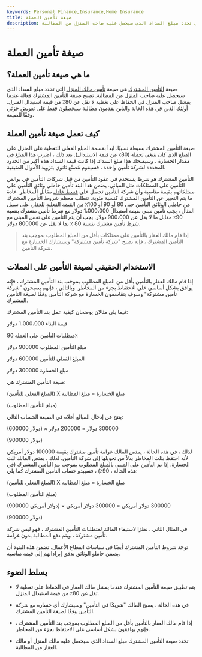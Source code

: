 ```yaml
---
keywords: Personal Finance,Insurance,Home Insurance
title: صيغة تأمين العملة
description: صيغة التأمين المشترك هي صيغة تأمين مالك المنزل التي تحدد مبلغ السداد الذي سيحصل عليه صاحب المنزل من المطالبة.
---
```


# صيغة تأمين العملة
## ما هي صيغة تأمين العملة؟

صيغة [التأمين المشترك](/coinsurance) هي صيغة [تأمين مالك المنزل](/homeowners-insurance) التي تحدد مبلغ السداد الذي سيحصل عليه صاحب المنزل من المطالبة. تصبح صيغة التأمين المشترك فعالة عندما يفشل صاحب المنزل في الحفاظ على تغطية لا تقل عن 80٪ من قيمة استبدال المنزل. أولئك الذين في هذه الحالة والذين يقدمون مطالبة سيحصلون فقط على تعويض جزئي وفقًا للصيغة.

## كيف تعمل صيغة تأمين العملة

صيغة التأمين المشترك بسيطة نسبيًا. ابدأ بقسمة المبلغ الفعلي للتغطية على المنزل على المبلغ الذي كان ينبغي تحمله (80٪ من قيمة الاستبدال). بعد ذلك ، اضرب هذا المبلغ في مقدار الخسارة ، وسيمنحك هذا مبلغ السداد. إذا كانت قيمة السداد هذه أكبر من الحدود المحددة لشركة تأمين واحدة ، فسيقوم مُصنِّع ثانوي بتزويد الأموال المتبقية.

التأمين المشترك هو شرط يستخدم في عقود التأمين من قبل شركات التأمين في بوالص التأمين على الممتلكات مثل المباني. يضمن هذا البند تأمين حاملي وثائق التأمين على ممتلكاتهم بقيمة مناسبة وأن شركة التأمين تحصل على [قسط عادل](/insurance-premium) مقابل المخاطر. عادة ما يتم التعبير عن التأمين المشترك كنسبة مئوية. تتطلب معظم شروط التأمين المشترك من حاملي الوثائق التأمين حتى 80 أو 90 أو 100٪ من القيمة الفعلية للعقار. على سبيل المثال ، يجب تأمين مبنى بقيمة استبدال 1،000،000 دولار مع شرط تأمين مشترك بنسبة 90٪ مقابل ما لا يقل عن 900،000 دولار. يجب أن يتم التأمين على نفس المبنى مع شرط تأمين مشترك بنسبة 80 ٪ بما لا يقل عن 800000 دولار.

> إذا قام مالك العقار بالتأمين على ممتلكات بأقل من المبلغ المطلوب بموجب بند التأمين المشترك ، فإنه يصبح "شركة تأمين مشتركة" وسيشارك الخسارة مع شركة التأمين.

>

## الاستخدام الحقيقي لصيغة التأمين على العملات

إذا قام مالك العقار بالتأمين بأقل من المبلغ المطلوب بموجب بند التأمين المشترك ، فإنه يوافق بشكل أساسي على الاحتفاظ بجزء من المخاطر. وبالتالي ، فإنهم يصبحون "شركة تأمين مشتركة" وسوف يتقاسمون الخسارة مع شركة التأمين وفقًا لصيغة التأمين المشترك.

فيما يلي مثالان يوضحان كيفية عمل بند التأمين المشترك:

قيمة البناء 1،000،000 دولار

متطلبات التأمين على العملة 90٪

مبلغ التأمين المطلوب 900000 دولار

المبلغ الفعلي للتأمين 600000 دولار

مبلغ الخسارة 300000 دولار

صيغة التأمين المشترك هي:

(المبلغ الفعلي للتأمين) X مبلغ الخسارة = مبلغ المطالبة

(مبلغ التأمين المطلوب)

ينتج عن إدخال المبالغ أعلاه في الصيغة الحساب التالي:

(600000 دولار) × 300000 دولار = 200000 دولار

(900000 دولار)

لذلك ، في هذه الحالة ، يمتص المالك غرامة تأمين مشترك بقيمة 100000 دولار أمريكي لأنه احتفظ بثلث المخاطر بدلاً من تحويلها إلى شركة التأمين. لذلك ، يمتص المالك ثلث الخسارة. إذا تم التأمين على المبنى بالمبلغ المطلوب بموجب بند التأمين المشترك (في هذه الحالة ، 90٪) ، فسيبدو حساب التأمين المشترك كما يلي:

(المبلغ الفعلي للتأمين) X مبلغ الخسارة = مبلغ المطالبة

(مبلغ التأمين المطلوب)

(900000 دولار أمريكي) × 300000 دولار أمريكي = 300000 دولار أمريكي

(900000 دولار)

في المثال الثاني ، نظرًا لاستيفاء المالك لمتطلبات التأمين المشترك ، فهو ليس شركة تأمين مشتركة ، ويتم دفع المطالبة بدون غرامة.

توجد شروط التأمين المشترك أيضًا في سياسات انقطاع الأعمال. تضمن هذه البنود أن يضمن حاملو الوثائق تدفق إيراداتهم إلى قيمة مناسبة.

## يسلط الضوء

- يتم تطبيق صيغة التأمين المشترك عندما يفشل مالك العقار في الحفاظ على تغطية لا تقل عن 80٪ من قيمة استبدال المنزل.

- في هذه الحالة ، يصبح المالك "شريكًا في التأمين" وسيشارك أي خسارة مع شركة التأمين وفقًا لصيغة التأمين المشترك.

- إذا قام مالك العقار بالتأمين بأقل من المبلغ المطلوب بموجب بند التأمين المشترك ، فإنهم يوافقون بشكل أساسي على الاحتفاظ بجزء من المخاطر.

- تحدد صيغة التأمين المشترك مبلغ السداد الذي سيحصل عليه مالك المنزل أو مالك العقار من المطالبة.

